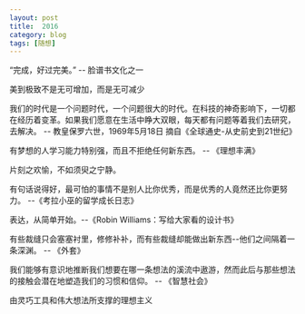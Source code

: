 ```yaml
---
layout: post  
title:  2016    
category: blog  
tags: [随想]  
---
```


“完成，好过完美。” -- 脸谱书文化之一

美到极致不是无可增加，而是无可减少

我们的时代是一个问题时代，一个问题很大的时代。在科技的神奇影响下，一切都在经历着变革。如果我们愿意在生活中睁大双眼，每天都有问题等着我们去研究，去解决。
-- 教皇保罗六世，1969年5月18日 摘自《全球通史-从史前史到21世纪》

有梦想的人学习能力特别强，而且不拒绝任何新东西。 -- 《理想丰满》

片刻之欢愉，不如须臾之宁静。

有句话说得好，最可怕的事情不是别人比你优秀，而是优秀的人竟然还比你更努力。 --《考拉小巫的留学成长日志》

表达，从简单开始。--《Robin Williams：写给大家看的设计书》

有些裁缝只会塞塞衬里，修修补补，而有些裁缝却能做出新东西--他们之间隔着一条深渊。 -- 《外套》

我们能够有意识地推断我们想要在哪一条想法的溪流中遨游，然而此后与那些想法的接触会潜在地塑造我们的习惯和信仰。 -- 《智慧社会》

由灵巧工具和伟大想法所支撑的理想主义
